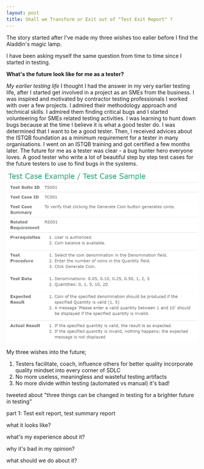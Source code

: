```yaml
---
layout: post
title: Shall we Transform or Exit out of "Test Exit Report" ?
---
```

The story started after I've made my three wishes too ealier before I find the Aladdin's magic lamp.

I have been asking myself the same question from time to time since I started in testing.

**What's the future look like for me as a tester?**


*My earlier testing life*
I thought I had the answer in my very earlier testing life, after I started get involved in a project as an SMEs from the business. I was inspired and motivated by contractor testing professionals I worked with over a few projects. I admired their methodology approach and technical skills. I admired them finding critical bugs and I started volunteering for SMEs related testing activities. I was learning to hunt down bugs because at the time I believe it is what a good tester do. I was determined that I want to be a good tester. Then, I received advices about the ISTQB foundation as a minimum requirement for a tester in many organisations. I went on an ISTQB training and got certified a few months later. The future for me as a tester was clear - a bug hunter hero everyone loves. A good tester who write a lot of beautiful step by step test cases for the future testers to use to find bugs in the systems.

![Sample Test Case](/images/TestCasesSamples.PNG)





My three wishes into the future;
1. Testers facilitate, coach, influence others for better quality incorporate quality mindset into every corner of SDLC
2. No more useless, meaningless and wasteful testing artifacts
3. No more divide within testing (automated vs manual) it's bad!

tweeted about "three things can be changed in testing for a brighter future in testing"

part 1: Test exit report, test summary report

what it looks like?




what's my experience about it?





why it's bad in my opinion?




what should we do about it?

